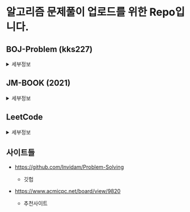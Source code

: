 # 알고리즘 문제풀이 업로드를 위한 Repo입니다.

## BOJ-Problem (kks227)

<details>
<summary>세부정보</summary>
<div markdown="1">

### 내용

- kks227님의 블로그에 수록된 문제들을 풀었던 코드들 입니다. (BFS까지 완료 후.)

## 참고 사이트

- https://blog.naver.com/kks227/220785731077
  - https://www.acmicpc.net/workbook/view/3755
  - kks227님의 블로그와 그에 관한 문제들
- https://www.acmicpc.net/user/anacoluthon
  - 백준
  </div>

</details>

## JM-BOOK (2021)

<details>
<summary>세부정보</summary>
<div markdown="1">

### 내용

- 프로그래밍 대회에서 배우는 알고리즘 문제 해결 전략(구종만 저)에 수록된 문제들을 푸는 코드들 입니다. - 2, 3, 4, 6, 7, 8, 18, 19, 21, 22, 23, 27, 28, 29, 30 장(책에서 권장하는 입문자를 위한 커리큘럼)을 공부완료한 후 복습하였습니다.

### 참고 사이트

- https://book.algospot.com/problems.html
  - 종만북 수록된 문제들
- https://algospot.com/user/profile/140120
  - 알고스팟
  </div>
  </details>

## LeetCode

<details>
<summary>세부정보</summary>
<div markdown="1">

### 내용

- 알고리즘을 복습하기 위하여 풀었던 프로젝트 입니다.

### 참고사이트

- https://leetcode.com/

  - 릿코드 사이트

</div>
</details>

## 사이트들

- https://github.com/Invidam/Problem-Solving

  - 깃헙

- https://www.acmicpc.net/board/view/9820
  - 추천사이트
